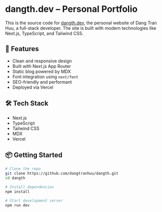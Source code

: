 # dangth.dev – Personal Portfolio

This is the source code for [dangth.dev](https://dangth.dev), the personal website of Dang Tran Huu, a full-stack developer. The site is built with modern technologies like Next.js, TypeScript, and Tailwind CSS.

## 🚀 Features

- Clean and responsive design
- Built with Next.js App Router
- Static blog powered by MDX
- Font integration using `next/font`
- SEO-friendly and performant
- Deployed via Vercel

## 🛠 Tech Stack

- Next.js
- TypeScript
- Tailwind CSS
- MDX
- Vercel

## 📦 Getting Started

```bash
# Clone the repo
git clone https://github.com/dangtranhuu/dangth.git
cd dangth

# Install dependencies
npm install

# Start development server
npm run dev
